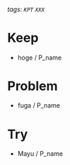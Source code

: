 ###### tags: `KPT` `XXX`

# Keep

- hoge / P_name

# Problem

- fuga / P_name

# Try

- Mayu / P_name
